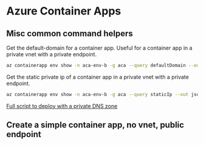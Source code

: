 # Azure Container Apps

## Misc common command helpers

Get the default-domain for a container app. Useful for a container app in a private vnet with a private endpoint.
```bash
az containerapp env show -n aca-env-b -g aca --query defaultDomain --out json | tr -d '"'
```

Get the static private ip of a container app in a private vnet with a private endpoint.
```bash
az containerapp env show -n aca-env-b -g aca --query staticIp --out json | tr -d '"'
```

[Full script to deploy with a private DNS zone](https://docs.microsoft.com/en-us/azure/container-apps/vnet-custom?tabs=bash&pivots=azure-cli#deploy-with-a-private-dns)


## Create a simple container app, no vnet, public endpoint
